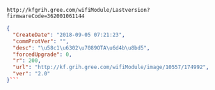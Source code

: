 `http://kfgrih.gree.com/wifiModule/Lastversion?firmwareCode=362001061144`

```json
{
  "CreateDate": "2018-09-05 07:21:23",
  "commProtVer": "",
  "desc": "\u58c1\u6302\u7089OTA\u6d4b\u8bd5",
  "forcedUpgrade": 0,
  "r": 200,
  "url": "http://kf.grih.gree.com/wifiModule/image/10557/174992",
  "ver": "2.0"
}```
